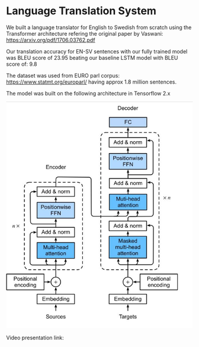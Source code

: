 # Language Translation System 
We built a language translator for English to Swedish from scratch using the Transformer architecture refering the original paper by Vaswani: https://arxiv.org/pdf/1706.03762.pdf

Our translation accuracy for EN-SV sentences with our fully trained model was BLEU score of 23.95 beating our baseline LSTM model with BLEU score of: 9.8

The dataset was used from EURO parl corpus: https://www.statmt.org/europarl/ having approx 1.8 million sentences.

The model was built on the following architecture in Tensorflow 2.x

![alt text](https://github.com/jkenavdekar/Machine-Translation-using-Transformer/blob/main/transformer.JPG)

Video presentation link: 

